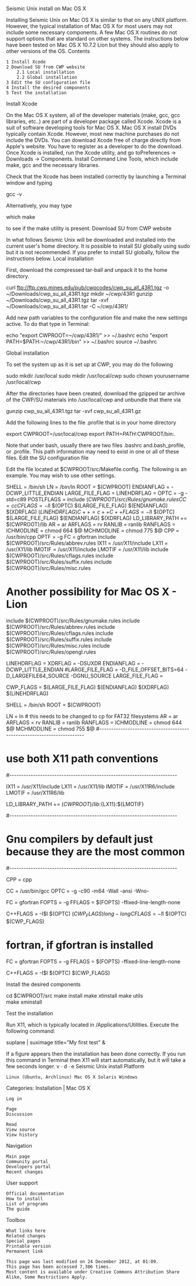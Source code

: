 Seismic Unix install on Mac OS X

Installing Seismic Unix on Mac OS X is similar to that on any UNIX platform. However, the typical installation of Mac OS X for most users may not include some necessary components. A few Mac OS X routines do not support options that are standard on other systems. The instructions below have been tested on Mac OS X 10.7.2 Lion but they should also apply to other versions of the OS.
Contents

    1 Install Xcode
    2 Download SU from CWP website
        2.1 Local installation
        2.2 Global installation
    3 Edit the SU configuration file
    4 Install the desired components
    5 Test the installation

Install Xcode

On the Mac OS X system, all of the developer materials (make, gcc, gcc libraries, etc..) are part of a developer package called Xcode. Xcode is a suit of software developing tools for Mac OS X. Mac OS X install DVDs typically contain Xcode. However, most new machine purchases do not include the DVDs. You can download Xcode free of charge directly from Apple's website. You have to register as a developer to do the download. Once Xcode is installed, run the Xcode utility, and go to ​Preferences → Downloads → Components​. Install ​Command Line Tools​, which include make, gcc and the necessary libraries.

Check that the Xcode has been installed correctly by launching a Terminal window and typing

gcc -v

Alternatively, you may type

which make

to see if the make utility is present.
Download SU from CWP website

In what follows Seismic Unix will be downloaded and installed into the current user's home directory. It is possible to install SU globally using ​sudo​ but it is not recommended. If you prefer to install SU globally, follow the instructions below.
Local installation

First, download the compressed tar-ball and unpack it to the home directory.

curl ftp://ftp.cwp.mines.edu/pub/cwpcodes/cwp_su_all_43R1.tgz -o ~/Downloads/cwp_su_all_43R1.tgz
mkdir ~/cwp/43R1
gunzip ~/Downloads/cwp_su_all_43R1.tgz
tar -xvf ~/Downloads/cwp_su_all_43R1.tar -C ~/cwp/43R1/

Add new path variables to the configuration file and make the new settings active. To do that type in Terminal:

echo "export CWPROOT=~/cwp/43R1/" >> ~/.bashrc
echo "export PATH=$PATH:~/cwp/43R1/bin" >> ~/.bashrc
source ~/.bashrc

Global installation

To set the system up as it is set up at CWP, you may do the following

sudo mkdir /usr/local
sudo mkdir /usr/local/cwp
sudo chown yourusername /usr/local/cwp

After the directories have been created, download the gzipped tar archive of the CWP/SU materials into ​/usr/local/cwp​ and unbundle that there via

gunzip cwp_su_all_43R1.tgz
tar -xvf cwp_su_all_43R1.gz

Add the following lines to the file ​.profile​ that is in your home directory

export CWPROOT=/usr/local/cwp
export PATH=$PATH:$CWPROOT/bin:.

Note that under bash, usually there are two files ​.bashrc​ and ​.bash_profile​, or ​.profile​. This path information may need to exist in one or all of these files.
Edit the SU configuration file

Edit the file located at ​$CWPROOT/src/Makefile.config​. The following is an example. You may wish to use other settings.

SHELL = /bin/sh
LN = /bin/ln
ROOT = $(CWPROOT)
ENDIANFLAG = -DCWP_LITTLE_ENDIAN
LARGE_FILE_FLAG = 
LINEHDRFLAG = 
OPTC = -g  -std=c89
POSTLFLAGS = 
include $(CWPROOT)/src/Rules/gnumake.rules
CC = cc
CFLAGS = -I$I $(OPTC) $(LARGE_FILE_FLAG) $(ENDIANFLAG) $(XDRFLAG) $(LINEHDRFLAG)
C++ = c++
C++FLAGS = -I$I $(OPTC) $(LARGE_FILE_FLAG) $(ENDIANFLAG) $(XDRFLAG)
LD_LIBRARY_PATH += $(CWPROOT)/lib
AR = ar
ARFLAGS = rv
RANLIB = ranlib
RANFLAGS = 
ICHMODLINE = chmod 664 $@
MCHMODLINE = chmod 775 $@
CPP = /usr/bin/cpp
OPTF = -g
FC = gfortran
include $(CWPROOT)/src/Rules/abbrev.rules
IX11 = /usr/X11/include
LX11 = /usr/X11/lib
IMOTIF = /usr/X11/include
LMOTIF = /usr/X11/lib
include $(CWPROOT)/src/Rules/cflags.rules
include $(CWPROOT)/src/Rules/suffix.rules
include $(CWPROOT)/src/Rules/misc.rules

# Another possibility for Mac OS X - Lion 

include $(CWPROOT)/src/Rules/gnumake.rules
include $(CWPROOT)/src/Rules/abbrev.rules
include $(CWPROOT)/src/Rules/cflags.rules
include $(CWPROOT)/src/Rules/suffix.rules
include $(CWPROOT)/src/Rules/misc.rules
include $(CWPROOT)/src/Rules/opengl.rules


LINEHDRFLAG = 
XDRFLAG = -DSUXDR
ENDIANFLAG = -DCWP_LITTLE_ENDIAN
#LARGE_FILE_FLAG = -D_FILE_OFFSET_BITS=64 -D_LARGEFILE64_SOURCE -DGNU_SOURCE
LARGE_FILE_FLAG =

CWP_FLAGS = $(LARGE_FILE_FLAG) $(ENDIANFLAG) $(XDRFLAG) $(LINEHDRFLAG)

SHELL = /bin/sh
ROOT = $(CWPROOT)

LN = ln  # this needs to be changed to cp for FAT32 filesystems
AR = ar
ARFLAGS = rv
RANLIB = ranlib
RANFLAGS = 
ICHMODLINE = chmod 644 $@
MCHMODLINE = chmod 755 $@
#-----------------------------------------------------------------------
# use both X11 path conventions
#-----------------------------------------------------------------------

IX11 = /usr/X11/include
LX11 = /usr/X11/lib
IMOTIF = /usr/X11R6/include
LMOTIF = /usr/X11R6/lib

LD_LIBRARY_PATH += $(CWPROOT)/lib:${LX11}:${LMOTIF}

#-----------------------------------------------------------------------
# Gnu compilers by default just because they are the most common
#-----------------------------------------------------------------------

CPP = cpp

CC = /usr/bin/gcc
OPTC = -g -c90  -m64 -Wall -ansi  -Wno-

FC = gfortran
FOPTS = -g 
FFLAGS = $(FOPTS) -ffixed-line-length-none

C++FLAGS = -I$I $(OPTC) $(CWP_FLAGS) long-long 
CFLAGS = -I$I $(OPTC) $(CWP_FLAGS)


# fortran, if gfortran is installed

FC = gfortran
FOPTS = -g 
FFLAGS = $(FOPTS) -ffixed-line-length-none

C++FLAGS = -I$I $(OPTC) $(CWP_FLAGS)


Install the desired components

cd $CWPROOT/src
make install 
make xtinstall 
make utils     
make xminstall

Test the installation

Run X11, which is typically located in /Applications/Utilities. Execute the following command:

suplane | suximage title="My first test" &

If a figure appears then the installation has been done correctly. If you run this command in Terminal then X11 will start automatically, but it will take a few seconds longer.
v · d · e Seismic Unix install
Platform	

    Linux (Ubuntu, Archlinux) Mac OS X Solaris Windows

Categories: Installation | Mac OS X

    Log in

    Page
    Discussion

    Read
    View source
    View history

Navigation

    Main page
    Community portal
    Developers portal
    Recent changes

User support

    Official documentation
    How to install
    List of programs
    The guide

Toolbox

    What links here
    Related changes
    Special pages
    Printable version
    Permanent link

    This page was last modified on 24 December 2012, at 01:09.
    This page has been accessed 7,306 times.
    Most content is available under Creative Commons Attribution Share Alike, Some Restrictions Apply.
